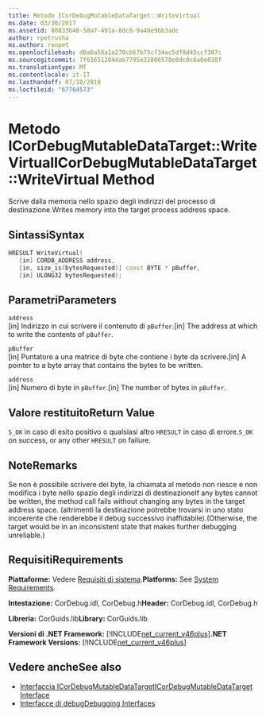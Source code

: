 ```yaml
---
title: Metodo ICorDebugMutableDataTarget::WriteVirtual
ms.date: 03/30/2017
ms.assetid: 80833648-58a7-491a-8dc8-9a48e9bb3adc
author: rpetrusha
ms.author: ronpet
ms.openlocfilehash: d0a6a58a1a270cb67b75cf34ac5df8d45ccf307c
ms.sourcegitcommit: 7f616512044ab7795e32806578e8dc0c6a0e038f
ms.translationtype: MT
ms.contentlocale: it-IT
ms.lasthandoff: 07/10/2019
ms.locfileid: "67764573"
---
```

# <a name="icordebugmutabledatatargetwritevirtual-method"></a><span data-ttu-id="a6940-102">Metodo ICorDebugMutableDataTarget::WriteVirtual</span><span class="sxs-lookup"><span data-stu-id="a6940-102">ICorDebugMutableDataTarget::WriteVirtual Method</span></span>
<span data-ttu-id="a6940-103">Scrive dalla memoria nello spazio degli indirizzi del processo di destinazione.</span><span class="sxs-lookup"><span data-stu-id="a6940-103">Writes memory into the target process address space.</span></span>  
  
## <a name="syntax"></a><span data-ttu-id="a6940-104">Sintassi</span><span class="sxs-lookup"><span data-stu-id="a6940-104">Syntax</span></span>  
  
```cpp  
HRESULT WriteVirtual(  
   [in] CORDB_ADDRESS address,  
   [in, size_is(bytesRequested)] const BYTE * pBuffer,  
   [in] ULONG32 bytesRequested);  
```  
  
## <a name="parameters"></a><span data-ttu-id="a6940-105">Parametri</span><span class="sxs-lookup"><span data-stu-id="a6940-105">Parameters</span></span>  
 `address`  
 <span data-ttu-id="a6940-106">[in] Indirizzo in cui scrivere il contenuto di `pBuffer`.</span><span class="sxs-lookup"><span data-stu-id="a6940-106">[in] The address at which to write the contents of `pBuffer`.</span></span>  
  
 `pBuffer`  
 <span data-ttu-id="a6940-107">[in] Puntatore a una matrice di byte che contiene i byte da scrivere.</span><span class="sxs-lookup"><span data-stu-id="a6940-107">[in] A pointer to a byte array that contains the bytes to be written.</span></span>  
  
 `address`  
 <span data-ttu-id="a6940-108">[in] Numero di byte in `pBuffer`.</span><span class="sxs-lookup"><span data-stu-id="a6940-108">[in] The number of bytes in `pBuffer`.</span></span>  
  
## <a name="return-value"></a><span data-ttu-id="a6940-109">Valore restituito</span><span class="sxs-lookup"><span data-stu-id="a6940-109">Return Value</span></span>  
 <span data-ttu-id="a6940-110">`S_OK` in caso di esito positivo o qualsiasi altro `HRESULT` in caso di errore.</span><span class="sxs-lookup"><span data-stu-id="a6940-110">`S_OK` on success, or any other `HRESULT` on failure.</span></span>  
  
## <a name="remarks"></a><span data-ttu-id="a6940-111">Note</span><span class="sxs-lookup"><span data-stu-id="a6940-111">Remarks</span></span>  
 <span data-ttu-id="a6940-112">Se non è possibile scrivere dei byte, la chiamata al metodo non riesce e non modifica i byte nello spazio degli indirizzi di destinazione</span><span class="sxs-lookup"><span data-stu-id="a6940-112">If any bytes cannot be written, the method call fails without changing any bytes in the target address space.</span></span> <span data-ttu-id="a6940-113">(altrimenti la destinazione potrebbe trovarsi in uno stato incoerente che renderebbe il debug successivo inaffidabile).</span><span class="sxs-lookup"><span data-stu-id="a6940-113">(Otherwise, the target would be in an inconsistent state that makes further debugging unreliable.)</span></span>  
  
## <a name="requirements"></a><span data-ttu-id="a6940-114">Requisiti</span><span class="sxs-lookup"><span data-stu-id="a6940-114">Requirements</span></span>  
 <span data-ttu-id="a6940-115">**Piattaforme:** Vedere [Requisiti di sistema](../../../../docs/framework/get-started/system-requirements.md).</span><span class="sxs-lookup"><span data-stu-id="a6940-115">**Platforms:** See [System Requirements](../../../../docs/framework/get-started/system-requirements.md).</span></span>  
  
 <span data-ttu-id="a6940-116">**Intestazione:** CorDebug.idl, CorDebug.h</span><span class="sxs-lookup"><span data-stu-id="a6940-116">**Header:** CorDebug.idl, CorDebug.h</span></span>  
  
 <span data-ttu-id="a6940-117">**Libreria:** CorGuids.lib</span><span class="sxs-lookup"><span data-stu-id="a6940-117">**Library:** CorGuids.lib</span></span>  
  
 <span data-ttu-id="a6940-118">**Versioni di .NET Framework:** [!INCLUDE[net_current_v46plus](../../../../includes/net-current-v46plus-md.md)]</span><span class="sxs-lookup"><span data-stu-id="a6940-118">**.NET Framework Versions:** [!INCLUDE[net_current_v46plus](../../../../includes/net-current-v46plus-md.md)]</span></span>  
  
## <a name="see-also"></a><span data-ttu-id="a6940-119">Vedere anche</span><span class="sxs-lookup"><span data-stu-id="a6940-119">See also</span></span>

- [<span data-ttu-id="a6940-120">Interfaccia ICorDebugMutableDataTarget</span><span class="sxs-lookup"><span data-stu-id="a6940-120">ICorDebugMutableDataTarget Interface</span></span>](../../../../docs/framework/unmanaged-api/debugging/icordebugmutabledatatarget-interface.md)
- [<span data-ttu-id="a6940-121">Interfacce di debug</span><span class="sxs-lookup"><span data-stu-id="a6940-121">Debugging Interfaces</span></span>](../../../../docs/framework/unmanaged-api/debugging/debugging-interfaces.md)
